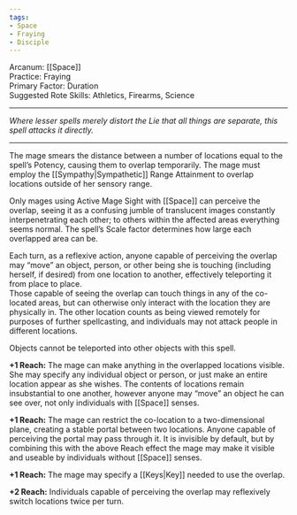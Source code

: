 ```yaml
---
tags:
- Space
- Fraying
- Disciple
---
```


Arcanum: [[Space]]\
Practice: Fraying\
Primary Factor: Duration\
Suggested Rote Skills: Athletics, Firearms, Science

---

_Where lesser spells merely distort the Lie that all things are separate, this spell attacks it directly._

---

The mage smears the distance between a number of locations equal to the spell’s Potency, causing them to overlap temporarily. The mage must employ the [[Sympathy|Sympathetic]] Range Attainment to overlap locations outside of her sensory range.

Only mages using Active Mage Sight with [[Space]] can perceive the overlap, seeing it as a confusing jumble of translucent images constantly interpenetrating each other; to others within the affected areas everything seems normal. The spell’s Scale factor determines how large each overlapped area can be.

Each turn, as a reflexive action, anyone capable of perceiving the overlap may “move” an object, person, or other being she is touching (including herself, if desired) from one location to another, effectively teleporting it from place to place.\
Those capable of seeing the overlap can touch things in any of the co-located areas, but can otherwise only interact with the location they are physically in. The other location counts as being viewed remotely for purposes of further spellcasting, and individuals may not attack people in different locations.

Objects cannot be teleported into other objects with this spell.

**+1 Reach:** The mage can make anything in the overlapped locations visible. She may specify any individual object or person, or just make an entire location appear as she wishes. The contents of locations remain insubstantial to one another, however anyone may “move” an object he can see over, not only individuals with [[Space]] senses.

**+1 Reach:** The mage can restrict the co-location to a two-dimensional plane, creating a stable portal between two locations. Anyone capable of perceiving the portal may pass through it. It is invisible by default, but by combining this with the above Reach effect the mage may make it visible and useable by individuals without [[Space]] senses.

**+1 Reach:** The mage may specify a [[Keys|Key]] needed to use the overlap.

**+2 Reach:** Individuals capable of perceiving the overlap may reflexively switch locations twice per turn.